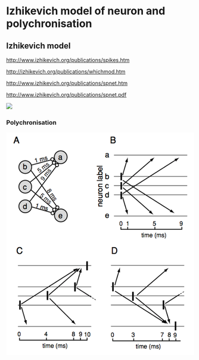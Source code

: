 # Izhikevich model of neuron and polychronisation

## Izhikevich model

http://www.izhikevich.org/publications/spikes.htm

http://izhikevich.org/publications/whichmod.htm

http://www.izhikevich.org/publications/spnet.htm

http://www.izhikevich.org/publications/spnet.pdf

![](http://www.izhikevich.org/publications/izhik.gif)

### Polychronisation

![](polychronisation.png)

